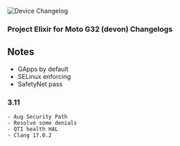 ![Device Changelog](https://i.imgur.com/C0Wcdr5.png)

### Project Elixir for Moto G32 (devon) Changelogs

## Notes

- GApps by default
- SELinux enforcing
- SafetyNet pass

### 3.11
```
- Aug Security Path
- Resolve some denials
- QTI health HAL
- Clang 17.0.2
```